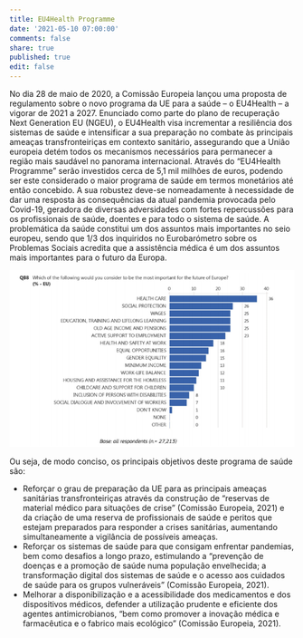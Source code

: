 ```yaml
---
title: EU4Health Programme
date: '2021-05-10 07:00:00'
comments: false
share: true
published: true
edit: false
---
```


No dia 28 de maio de 2020, a Comissão Europeia lançou uma proposta de regulamento sobre o novo programa da UE para a saúde – o EU4Health – a vigorar de 2021 a 2027.
Enunciado como parte do plano de recuperação Next Generation EU (NGEU), o EU4Health visa incrementar a resiliência dos sistemas de saúde e intensificar a sua preparação no combate às principais ameaças transfronteiriças em contexto sanitário, assegurando que a União europeia detém todos os mecanismos necessários para permanecer a região mais saudável no panorama internacional.
Através do “EU4Health Programme” serão investidos cerca de 5,1 mil milhões de euros, podendo ser este considerado o maior programa de saúde em termos monetários até então concebido. A sua robustez deve-se nomeadamente à necessidade de dar uma resposta às consequências da atual pandemia provocada pelo Covid-19, geradora de diversas adversidades com fortes repercussões para os profissionais de saúde, doentes e para todo o sistema de saúde.
A problemática da saúde constitui um dos assuntos mais importantes no seio europeu, sendo que 1/3 dos inquiridos no Eurobarómetro sobre os Problemas Sociais acredita que a assistência médica é um dos assuntos mais importantes para o futuro da Europa.

![Banner](/assets/images/EuroB-QB8.png)

Ou seja, de modo conciso, os principais objetivos deste programa de saúde são:
* Reforçar o grau de preparação da UE para as principais ameaças sanitárias transfronteiriças através da construção de “reservas de material médico para situações de crise” (Comissão Europeia, 2021) e da criação de uma reserva de profissionais de saúde e peritos que estejam preparados para responder a crises sanitárias, aumentando simultaneamente a vigilância de possíveis ameaças.
* Reforçar os sistemas de saúde para que consigam enfrentar pandemias, bem como desafios a longo prazo, estimulando a “prevenção de doenças e a promoção de saúde numa população envelhecida; a transformação digital dos sistemas de saúde e o acesso aos cuidados de saúde para os grupos vulneráveis” (Comissão Europeia, 2021).
* Melhorar a disponibilização e a acessibilidade dos medicamentos e dos dispositivos médicos, defender a utilização prudente e eficiente dos agentes antimicrobianos, “bem como promover a inovação médica e farmacêutica e o fabrico mais ecológico” (Comissão Europeia, 2021).
